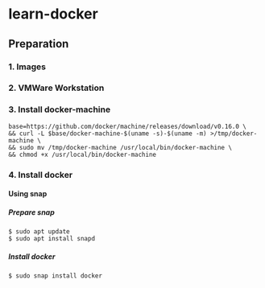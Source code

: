 # learn-docker

## Preparation
### 1. Images

### 2. VMWare Workstation

### 3. Install docker-machine
````
base=https://github.com/docker/machine/releases/download/v0.16.0 \
&& curl -L $base/docker-machine-$(uname -s)-$(uname -m) >/tmp/docker-machine \
&& sudo mv /tmp/docker-machine /usr/local/bin/docker-machine \
&& chmod +x /usr/local/bin/docker-machine
````
### 4. Install docker
#### Using snap
##### Prepare snap
````
$ sudo apt update
$ sudo apt install snapd
````
##### Install docker
````
$ sudo snap install docker
````
